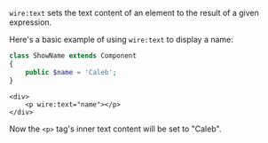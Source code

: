 
`wire:text` sets the text content of an element to the result of a given expression.

Here's a basic example of using `wire:text` to display a name:

```php
class ShowName extends Component
{
    public $name = 'Caleb';
}
```

```blade
<div>
    <p wire:text="name"></p>
</div>
```

Now the `<p>` tag's inner text content will be set to "Caleb".
